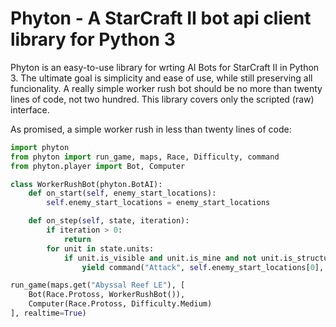 # Phyton - A StarCraft II bot api client library for Python 3

Phyton is an easy-to-use library for wrting AI Bots for StarCraft II in Python 3. The ultimate goal is simplicity and ease of use, while still preserving all funcionality. A really simple worker rush bot should be no more than twenty lines of code, not two hundred. This library covers only the scripted (raw) interface.

As promised, a simple worker rush in less than twenty lines of code:

```python
import phyton
from phyton import run_game, maps, Race, Difficulty, command
from phyton.player import Bot, Computer

class WorkerRushBot(phyton.BotAI):
    def on_start(self, enemy_start_locations):
        self.enemy_start_locations = enemy_start_locations

    def on_step(self, state, iteration):
        if iteration > 0:
            return
        for unit in state.units:
            if unit.is_visible and unit.is_mine and not unit.is_structure:
                yield command("Attack", self.enemy_start_locations[0], unit)

run_game(maps.get("Abyssal Reef LE"), [
    Bot(Race.Protoss, WorkerRushBot()),
    Computer(Race.Protoss, Difficulty.Medium)
], realtime=True)
```
